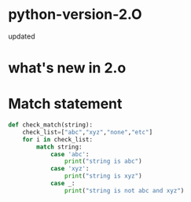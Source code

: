 # python-version-2.O
updated
# what's new in 2.o
# Match statement
```python
def check_match(string):
    check_list=["abc","xyz","none","etc"]
    for i in check_list:
        match string:
            case 'abc':
                print("string is abc")
            case 'xyz':
                print("string is xyz")
            case _:
                print("string is not abc and xyz")
```
